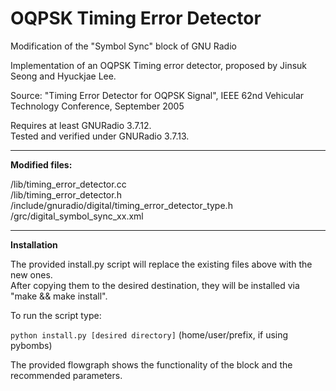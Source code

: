 OQPSK Timing Error Detector
===

Modification of the "Symbol Sync" block of GNU Radio

Implementation of an OQPSK Timing error detector, proposed by Jinsuk Seong 
and Hyuckjae Lee.

Source:
"Timing Error Detector for OQPSK Signal",
 IEEE 62nd Vehicular Technology Conference,
 September 2005

Requires at least GNURadio 3.7.12.  
Tested and verified under GNURadio 3.7.13.

---

**Modified files:**

/lib/timing_error_detector.cc  
/lib/timing_error_detector.h  
/include/gnuradio/digital/timing_error_detector_type.h  
/grc/digital_symbol_sync_xx.xml  

---

**Installation**

The provided install.py script will replace the existing files above with the new ones.  
After copying them to the desired destination, they will be installed via "make && make install".

To run the script type:

`python install.py [desired directory]` 	  (home/user/prefix, if using pybombs)

The provided flowgraph shows the functionality of the block and the recommended parameters.




